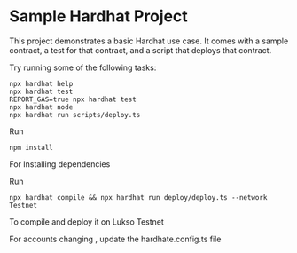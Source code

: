 # Sample Hardhat Project

This project demonstrates a basic Hardhat use case. It comes with a sample contract, a test for that contract, and a script that deploys that contract.

Try running some of the following tasks:

```shell
npx hardhat help
npx hardhat test
REPORT_GAS=true npx hardhat test
npx hardhat node
npx hardhat run scripts/deploy.ts
```
Run 
```shell
npm install
```
For Installing dependencies 

Run
```shell
npx hardhat compile && npx hardhat run deploy/deploy.ts --network Testnet
```
To compile and deploy it on Lukso Testnet 

For accounts changing , update the hardhate.config.ts file 
